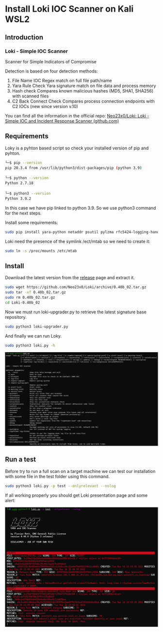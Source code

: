 # Install Loki IOC Scanner on Kali WSL2

## Introduction

### Loki - Simple IOC Scanner

Scanner for Simple Indicators of Compromise

Detection is based on four detection methods:

1. File Name IOC
   Regex match on full file path/name
2. Yara Rule Check
   Yara signature match on file data and process memory
3. Hash check
   Compares known malicious hashes (MD5, SHA1, SHA256) with scanned files
4. C2 Back Connect Check
   Compares process connection endpoints with C2 IOCs (new since version v.10)

You can find all the information in the official repo: [Neo23x0/Loki: Loki - Simple IOC and Incident Response Scanner (github.com)](https://github.com/Neo23x0/Loki)

## Requirements

Loky is a pyhton based script so check your installed version of pip and pyhton.

```bash
└─$ pip --version
pip 20.3.4 from /usr/lib/python3/dist-packages/pip (python 3.9)

└─$ python --version
Python 2.7.18

└─$ python3 --version
Python 3.9.2
```

In this case we have pip linked to python 3.9. So we use python3 command for the next steps.

Install some requirements:

```bash
sudo pip install yara-python netaddr psutil pylzma rfc5424-logging-handler
```

Loki need the presence of the symlink /ect/mtab so we need to create it:

```bash
sudo ln -s /proc/mounts /etc/mtab
```



## Install

Download the latest version from the [release](https://github.com/Neo23x0/Loki/releases) page and extract it.

```bash
sudo wget https://github.com/Neo23x0/Loki/archive/0.40b_02.tar.gz
sudo tar -xf 0.40b_02.tar.gz
sudo rm 0.40b_02.tar.gz
cd Loki-0.40b_02
```

Now we must run loki-upgrader.py to retrieve the latest signature base repository.

```bash
sudo python3 loki-upgrader.py
```

And finally we can run Loky.

```bash
sudo python3 loki.py -h
```

![image-20210317010311478](https://raw.githubusercontent.com/mircodemo/Kali-Linux-WSL2-tips-and-triks/main/docs/img/image-20210317010311478.png)

## Run a test

Before try to run a full scan on a target machine we can test our installation with some file in the test folder using this command.

```bash
sudo python3 loki.py -p test --onlyrelevant --nolog
```

If all working properly you should get Loki presentation page and some alert:

![img/image-20210317005803307](https://raw.githubusercontent.com/mircodemo/Kali-Linux-WSL2-tips-and-triks/main/docs/img/image-20210317005803307.png)
